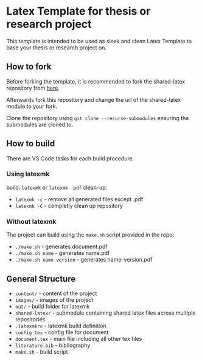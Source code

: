# Latex Template for thesis or research project

This template is intended to be used as sleek and clean Latex Template to base your thesis or research project on.

## How to fork

Before forking the template, it is recommended to fork the shared-latex repository from [here](https://gitlab.com/sbaeurle/shared-latex.git).

Afterwards fork this repository and change the url of the shared-latex module to your fork.

Clone the repository using `git clone --recurse-submodules` ensuring the submodules are cloned to.

## How to build

There are VS Code tasks for each build procedure.

### Using latexmk

build: `latexmk` or `latexmk -pdf`
clean-up:

* `latexmk -c` - remove all generated files except .pdf
* `latexmk -C` - completly clean up repository

### Without latexmk

The project can build using the `make.sh` script provided in the repo:

* `./make.sh` - generates document.pdf
* `./make.sh name` - generates name.pdf
* `./make.sh name version` - generates name-version.pdf

## General Structure

* `content/` - content of the project
* `images/` - images of the project
* `out/` - build folder for latexmk
* `shared-latex/` - submodule containing shared latex files across multiple repositories
* `.latexmkrc` - latexmk build definition
* `config.tex` - config file for document
* `document.tex` - main file including all other tex files
* `literature.bib` - bibliography
* `make.sh` - build script